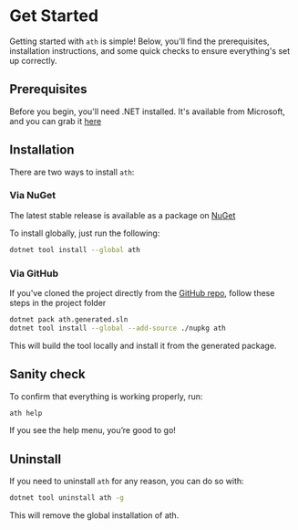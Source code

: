 # Get Started

Getting started with `ath` is simple! Below, you'll find the prerequisites, installation instructions, and some quick checks to ensure everything's set up correctly.

## Prerequisites

Before you begin, you'll need .NET installed.
It's available from Microsoft, and you can grab it [here][dotnet]

## Installation

There are two ways to install `ath`:

### Via NuGet

The latest stable release is available as a package on [NuGet][nuget]

To install globally, just run the following:

```sh
dotnet tool install --global ath
```

### Via GitHub

If you've cloned the project directly from the [GitHub repo][github], follow these steps in the project folder

```sh
dotnet pack ath.generated.sln
dotnet tool install --global --add-source ./nupkg ath
```

This will build the tool locally and install it from the generated package.

## Sanity check

To confirm that everything is working properly, run:

```sh
ath help
```

If you see the help menu, you’re good to go!

## Uninstall

If you need to uninstall `ath` for any reason, you can do so with:

```sh
dotnet tool uninstall ath -g
```

This will remove the global installation of ath.

[dotnet]: https://dotnet.microsoft.com/en-us/download
[nuget]: https://www.nuget.org/packages/ath/
[github]: https://github.com/p-w-g/ath
